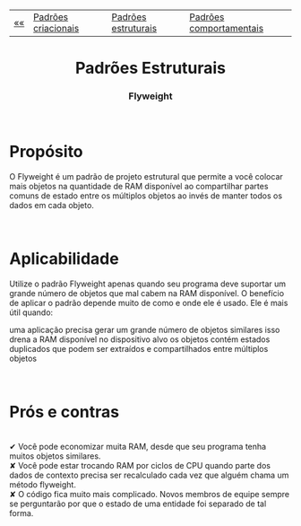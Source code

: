 <h5 align="center">
<table align="center">
  <tr>
    <td><a href="https://github.com/jfmsantos/design-patterns">«« </a></td>
    <td><a href="https://github.com/jfmsantos/design-patterns/tree/master/src/creational">Padrões criacionais</a></td>
    <td><a href="https://github.com/jfmsantos/design-patterns/tree/master/src/estruturais">Padrões estruturais</a></td>
    <td><a href="https://github.com/jfmsantos/design-patterns/tree/master/src/comportamentais">Padrões comportamentais</a></td>
  </tr>
</table>
</h5>

<h1 align="center">
  Padrões Estruturais
</h1>

<h3 align="center">
  Flyweight
</h3>

<br>

# Propósito
 
O Flyweight é um padrão de projeto estrutural que permite a você colocar mais objetos na quantidade de RAM disponível ao compartilhar partes comuns de estado entre os múltiplos objetos ao invés de manter todos os dados em cada objeto. 

<br> 

# Aplicabilidade

  Utilize o padrão Flyweight apenas quando seu programa deve suportar um grande número de objetos que mal cabem na RAM disponível.
  O benefício de aplicar o padrão depende muito de como e onde ele é usado. Ele é mais útil quando:

uma aplicação precisa gerar um grande número de objetos similares
isso drena a RAM disponível no dispositivo alvo
os objetos contém estados duplicados que podem ser extraídos e compartilhados entre múltiplos objetos
  
  <br>
  
# Prós e contras
 
 <br>
✔   Você pode economizar muita RAM, desde que seu programa tenha muitos objetos similares.
 <br>
✘   Você pode estar trocando RAM por ciclos de CPU quando parte dos dados de contexto precisa ser recalculado cada vez que alguém chama um método flyweight.
<br>
✘	O código fica muito mais complicado. Novos membros de equipe sempre se perguntarão por que o estado de uma entidade foi separado de tal forma.

